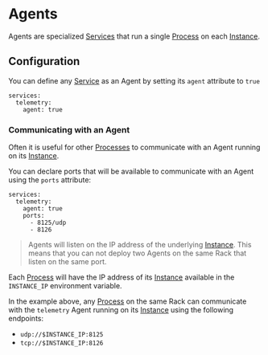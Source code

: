 # Agents

Agents are specialized [Services](../reference/primitives/app/service.md) that run a single
[Process](../reference/app/primitives/process.md) on each [Instance](../reference/app/primitives/instance.md).

## Configuration

You can define any [Service](../reference/app/primitives/service.md) as an Agent by setting
its `agent` attribute to `true`

    services:
      telemetry:
        agent: true

### Communicating with an Agent

Often it is useful for other [Processes](../reference/app/primitives/process.md) to communicate
with an Agent running on its [Instance](../reference/app/primitives/instance.md).

You can declare ports that will be available to communicate with an Agent using the `ports` attribute:

    services:
      telemetry:
        agent: true
        ports:
          - 8125/udp
          - 8126

> Agents will listen on the IP address of the underlying [Instance](../reference/app/primitives/instance.md).
> This means that you can not deploy two Agents on the same Rack that listen on the same port.

Each [Process](../reference/app/primitives/process.md) will have the IP address of its
[Instance](../reference/app/primitives/instance.md) available in the `INSTANCE_IP` environment variable.

In the example above, any [Process](../reference/app/primitives/service.md) on the same Rack can communicate
with the `telemetry` Agent running on its [Instance](../reference/app/primitives/instance.md) using the
following endpoints:

* `udp://$INSTANCE_IP:8125`
* `tcp://$INSTANCE_IP:8126`